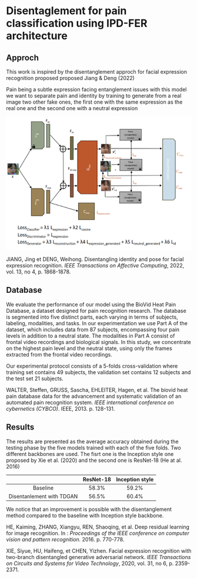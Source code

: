 <h1>Disentaglement for pain classification using IPD-FER architecture</h1>

<h2>Approch</h2>
<p>This work is inspired by the disentanglement approch for facial expression recognition proposed proposed Jiang & Deng (2022) </p>
<p>Pain being a subtle expression facing entanglement issues with this model we want to separate pain and identity by training to generate from a real image
  two other fake ones, the first one with the same expression as the real one and the second one with a neutral expression </p>

  <p><img alt="Image" title="architecture" src="images/architecture_IPD.png" /></p>

JIANG, Jing et DENG, Weihong. Disentangling identity and pose for facial expression recognition. <em>IEEE Transactions on Affective Computing</em>, 2022, vol. 13, no 4, p. 1868-1878.


<h2>Database</h2>

<p>We evaluate the performance of our model using the BioVid Heat Pain Database, a dataset designed for pain recognition research. The database is segmented into five distinct parts, each varying in terms of subjects, labeling, modalities, and tasks.
In our experimentation we use Part A of the dataset, which includes data from 87 subjects, encompassing four pain levels in addition to a neutral state. 
The modalities in Part A consist of frontal video recordings and biological signals. In this study, we concentrate on the highest pain level and the neutral state, using only the frames extracted from the frontal video recordings.

Our experimental protocol consists of a 5-folds cross-validation where training set contains 49 subjects, the validation set contains 12 subjects and the test set 21 subjects.

WALTER, Steffen, GRUSS, Sascha, EHLEITER, Hagen, et al. The biovid heat pain database data for the advancement and systematic validation of an automated pain recognition system. <em>IEEE international conference on cybernetics (CYBCO)</em>. IEEE, 2013. p. 128-131.</p>

<h2>Results</h2>

<p>The results are presented as the average accuracy obtained during the testing phase by the five models trained with each of the five folds.
Two different backbones are used. The fisrt one is the Inception style one proposed by Xie et al. (2020) and the second one is ResNet-18 (He at al. 2016)

<table>
 <thead>
   <tr>
    <th align="center"></th>
    <th align="center">ResNet-18</th>
    <th align="center">Inception style</th>
 </tr>
</thead>
<tbody>
  <tr>
   <td align="center">Baseline</td>
   <td align="center">58.3%</td>
   <td align="center">59.2%</td>
 </tr>
 <tr>
  <td align="center">Disentanlement with TDGAN</td>
  <td align="center">56.5%</td>
  <td align="center">60.4%</td>
 </tr>

</tbody>
</table>

We notice that an improvement is possible with the disentanglement method compared to the baseline with Inception style backbone.


HE, Kaiming, ZHANG, Xiangyu, REN, Shaoqing, et al. Deep residual learning for image recognition. In : <em>Proceedings of the IEEE conference on computer vision and pattern recognition.</em> 2016. p. 770-778.

XIE, Siyue, HU, Haifeng, et CHEN, Yizhen. Facial expression recognition with two-branch disentangled generative adversarial network. <em>IEEE Transactions on Circuits and Systems for Video Technology</em>, 2020, vol. 31, no 6, p. 2359-2371.
